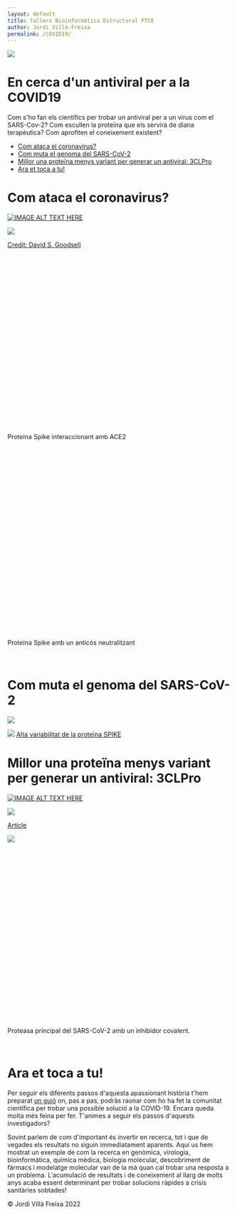 ```yaml
---
layout: default
title: Tallers Bioinformàtica Estructural FTCE
author: Jordi Villà-Freixa
permalink: /COVID19/
---
```

 <head>
    <meta charset="utf-8">
    <title>{{ page.title }}</title>
<script src="https://cdn.jsdelivr.net/npm/babel-polyfill/dist/polyfill.min.js"></script>
    <!-- Web component polyfill (only loads what it needs) -->
<script src="https://cdn.jsdelivr.net/npm/@webcomponents/webcomponentsjs/webcomponents-lite.js" charset="utf-8"></script>
    <!-- Required to polyfill modern browsers as code is ES5 for IE... -->
<script src="https://cdn.jsdelivr.net/npm/@webcomponents/webcomponentsjs/custom-elements-es5-adapter.js" charset="utf-8"></script>

<link rel="stylesheet" type="text/css" href="https://www.ebi.ac.uk/pdbe/pdb-component-library/css/pdbe-molstar-1.2.1.css">
<script type="text/javascript" src="https://www.ebi.ac.uk/pdbe/pdb-component-library/js/pdbe-molstar-component-1.2.1.js"></script>
<style>
        #myViewer{
          float:none;
          width:400px;
          height:400px;
          position:relative;
        }
    </style>
  </head>



![](../figures/FCTE.png)

<h1>En cerca d'un antiviral per a la COVID19</h1>


Com s'ho fan els científics per trobar un antiviral per a un virus com el SARS-Cov-2? Com escullen la proteïna que els servirà de diana terapèutica? Com aprofiten el coneixement existent?

- [Com ataca el coronavirus?](#com-ataca-el-coronavirus)
- [Com muta el genoma del SARS-CoV-2](#com-muta-el-genoma-del-sars-cov-2)
- [Millor una proteïna menys variant per generar un antiviral: 3CLPro](#millor-una-proteïna-menys-variant-per-generar-un-antiviral-3clpro)
- [Ara et toca a tu!](#ara-et-toca-a-tu)

# Com ataca el coronavirus?

[![IMAGE ALT TEXT HERE](https://img.youtube.com/vi/5DGwOJXSxqg/0.jpg)](https://youtu.be/5DGwOJXSxqg?t=42)


![](./figures/sars-cov-2-fusion.png)

[Credit: David S. Goodsell](https://pdb101.rcsb.org/sci-art/goodsell-gallery/sars-cov-2-fusion)

<p>
<div id="myViewer">
<pdbe-molstar id="pdbeMolstarComponent" molecule-id="7df4" hide-controls="false"></pdbe-molstar>
</div>
Proteïna Spike interaccionant amb ACE2
</p>
<br>  

<p>
<div id="myViewer">
<pdbe-molstar id="pdbeMolstarComponent" molecule-id="6wpt" hide-controls="false"></pdbe-molstar>
</div>
Proteïna Spike amb un anticós neutralitzant
</p>
<br>  

# Com muta el genoma del SARS-CoV-2
![](./figures/genome-illustr-2021-update2.png)

![](./figures/variabilitatOmicron.png)
[Alta variabilitat de la proteïna SPIKE](https://covdb.stanford.edu/variants/omicron_ba_1_3/)

# Millor una proteïna menys variant per generar un antiviral: 3CLPro

[![IMAGE ALT TEXT HERE](https://img.youtube.com/vi/WQzjXHKBSY8/0.jpg)](https://youtu.be/WQzjXHKBSY8)

![](./figures/44_2022_2951_Fig1_HTML.png)

[Article](https://link-springer-com.biblioremot.uvic.cat/article/10.1007/s00044-022-02951-6)

![](./figures/MSA_variants_Mpro.png)


<p>
<div id="myViewer">
<pdbe-molstar id="pdbeMolstarComponent" molecule-id="6yb7" hide-controls="false"></pdbe-molstar>
</div>
Proteasa principal del SARS-CoV-2 amb un inhibidor covalent.
</p>
<br>  

# Ara et toca a tu!

Per seguir els diferents passos d'aquesta apassionant història t'hem preparat [un guió](https://jordivillafreixa.github.io/Proteines/GuioCOVID19/) on, pas a pas, podràs raonar com ho ha fet la comunitat científica per trobar una possible solució a la COVID-19. Encara queda molta més feina per fer. T'animes a seguir els passos d'aquests investigadors?

Sovint parlem de com d'important és invertir en recerca, tot i que de vegades els resultats no siguin immediatament aparents. Aquí us hem mostrat un exemple de com la recerca en genòmica, virologia, bioinformàtica, química mèdica, biologia molecular, descobriment de fàrmacs i modelatge molecular van de la mà quan cal trobar una resposta a un problema. L'acumulació de resultats i de coneixement al llarg de molts anys acaba essent determinant per trobar solucions ràpides a crisis sanitàries sobtades!


&copy; Jordi Villà Freixa 2022